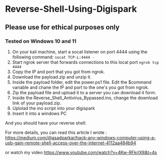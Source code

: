 # Reverse-Shell-Using-Digispark

## Please use for ethical purposes only

### Tested on Windows 10 and 11

1) On your kali machine, start a socat listener on port 4444 using the following command:
   ``` socat TCP-L:4444 - ```
2) Start ngrok server that forwards connections to this local port
   ```ngrok tcp 4444```
3) Copy the IP and port that you got from ngrok.
4) Download the payload.zip and unzip it.
5) Inside the payload folder, edit the power.ps1 file. Edit the $command variable and chane the IP and port to the one's you got from ngrok.
5) Zip the payload file and upload it to a server you can download it form.
6) Inside the Reverse_Shell_Antivirus_Bypassed.ino, change the download link of your payload.zip.
7) Uplolad the ino script into your digispark
8) Insert it into a windows PC

And you should have your reverse shell.

For more details, you can read this article I wrote :
https://medium.com/@asadparkar/hack-any-windows-computer-using-a-usb-gain-remote-shell-access-over-the-internet-4112aa484b94

or watch my video
https://www.youtube.com/watch?v=4Kw-RFkrIX8&t=4s
